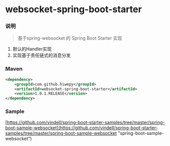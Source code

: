 # websocket-spring-boot-starter


### 说明


 > 基于spring-websocket 的 Spring Boot Starter 实现

1. 默认的Handler实现
2. 实现基于责任链式的消息分发


### Maven

``` xml
<dependency>
	<groupId>com.github.hiwepy</groupId>
	<artifactId>websocket-spring-boot-starter</artifactId>
	<version>1.0.1.RELEASE</version>
</dependency>
```

### Sample

[https://github.com/vindell/spring-boot-starter-samples/tree/master/spring-boot-sample-websocket](https://github.com/vindell/spring-boot-starter-samples/tree/master/spring-boot-sample-websocket "spring-boot-sample-websocket")


